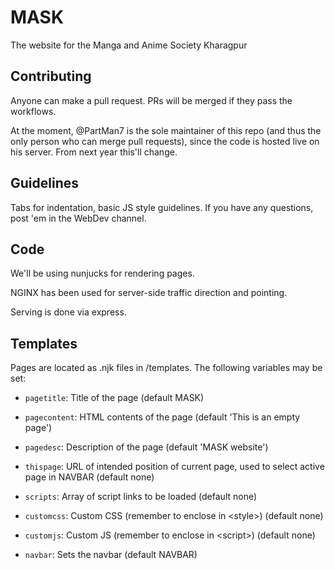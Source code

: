 # MASK
The website for the Manga and Anime Society Kharagpur

## Contributing
Anyone can make a pull request. PRs will be merged if they pass the workflows.

At the moment, @PartMan7 is the sole maintainer of this repo (and thus the only person who can merge pull requests), since the code is hosted live on his server. From next year this'll change.


## Guidelines

Tabs for indentation, basic JS style guidelines. If you have any questions, post 'em in the WebDev channel.


## Code

We'll be using nunjucks for rendering pages.

NGINX has been used for server-side traffic direction and pointing.

Serving is done via express.


## Templates

Pages are located as .njk files in /templates. The following variables may be set:

* `pagetitle`: Title of the page (default MASK)
* `pagecontent`: HTML contents of the page (default 'This is an empty page')
* `pagedesc`: Description of the page (default 'MASK website')
* `thispage`: URL of intended position of current page, used to select active page in NAVBAR (default none)

* `scripts`: Array of script links to be loaded (default none)
* `customcss`: Custom CSS (remember to enclose in \<style>) (default none)
* `customjs`: Custom JS (remember to enclose in \<script>) (default none)
* `navbar`: Sets the navbar (default NAVBAR)